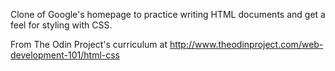 Clone of Google's homepage to practice writing HTML documents and get a feel for styling with CSS.

From The Odin Project's curriculum at http://www.theodinproject.com/web-development-101/html-css